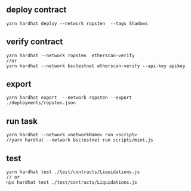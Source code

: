 ## deploy contract
```
yarn hardhat deploy --network ropsten  --tags Shadows
```

##  verify contract
```
yarn hardhat --network ropsten  etherscan-verify
//or
yarn hardhat --network bsctestnet etherscan-verify --api-key apikey
```

## export
```
yarn hardhat export  --network ropsten --export  ./deployments/ropsten.json
```

## run task
```
yarn hardhat --network <networkName> run <script>
//yarn hardhat --network bsctestnet run scripts/mint.js
```

## test
```
yarn hardhat test ./test/contracts/Liquidations.js
// or
npx hardhat test ./test/contracts/Liquidations.js
```